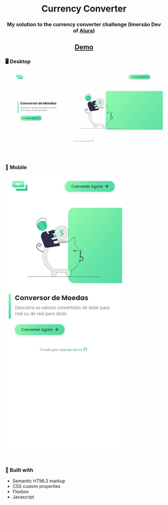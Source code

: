 <h1 align="center">Currency Converter</h1>

<div align="center">
  <h3>My solution to the currency converter challenge (Imersão Dev of <a href="https://www.alura.com.br/" target="_blank">Alura</a>)</h3>
</div>

<div align="center">
  <h2>
    <a href="https://leonardoyz.github.io/Currency-Converter/">
      Demo
    </a>
  </h2>
</div>

<div> 
  <h3>🖥️ Desktop</h3>
  <img src="./readme-files/desktop-preview.gif">
</div>

<div>
  <h3>📱 Mobile</h3>
  <img src="./readme-files/mobile-preview.gif">
</div>

#
<h3>🔨 Built with</h3>

<ul>
  <li>Semantic HTML5 markup</li>
  <li>CSS custom properties</li>
  <li>Flexbox</li>
  <li>Javascript</li>
</ul>
